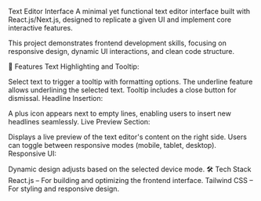 Text Editor Interface
A minimal yet functional text editor interface built with React.js/Next.js, designed to replicate a given UI and implement core interactive features.

This project demonstrates frontend development skills, focusing on responsive design, dynamic UI interactions, and clean code structure.

🚀 Features
Text Highlighting and Tooltip:

Select text to trigger a tooltip with formatting options.
The underline feature allows underlining the selected text.
Tooltip includes a close button for dismissal.
Headline Insertion:

A plus icon appears next to empty lines, enabling users to insert new headlines seamlessly.
Live Preview Section:

Displays a live preview of the text editor's content on the right side.
Users can toggle between responsive modes (mobile, tablet, desktop).
Responsive UI:

Dynamic design adjusts based on the selected device mode.
🛠️ Tech Stack
React.js – For building and optimizing the frontend interface.
Tailwind CSS – For styling and responsive design.
